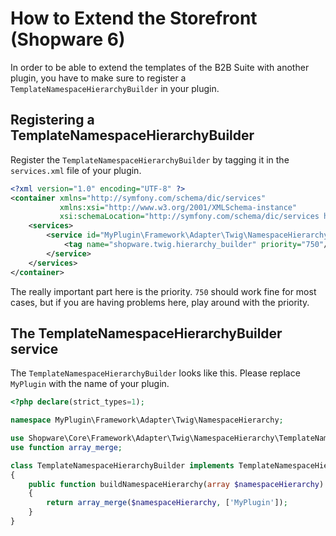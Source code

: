 # How to Extend the Storefront (Shopware 6)

In order to be able to extend the templates of the B2B Suite with another plugin, you have to make sure to register a `TemplateNamespaceHierarchyBuilder` in your plugin.

## Registering a TemplateNamespaceHierarchyBuilder

Register the `TemplateNamespaceHierarchyBuilder` by tagging it in the `services.xml` file of your plugin.

```xml
<?xml version="1.0" encoding="UTF-8" ?>
<container xmlns="http://symfony.com/schema/dic/services"
           xmlns:xsi="http://www.w3.org/2001/XMLSchema-instance"
           xsi:schemaLocation="http://symfony.com/schema/dic/services http://symfony.com/schema/dic/services/services-1.0.xsd">
    <services>
        <service id="MyPlugin\Framework\Adapter\Twig\NamespaceHierarchy\TemplateNamespaceHierarchyBuilder">
            <tag name="shopware.twig.hierarchy_builder" priority="750"/>
        </service>
    </services>
</container>
```

The really important part here is the priority. `750` should work fine for most cases, but if you are having problems here, play around with the priority.

## The TemplateNamespaceHierarchyBuilder service

The `TemplateNamespaceHierarchyBuilder` looks like this. Please replace `MyPlugin` with the name of your plugin.

```php
<?php declare(strict_types=1);

namespace MyPlugin\Framework\Adapter\Twig\NamespaceHierarchy;

use Shopware\Core\Framework\Adapter\Twig\NamespaceHierarchy\TemplateNamespaceHierarchyBuilderInterface;
use function array_merge;

class TemplateNamespaceHierarchyBuilder implements TemplateNamespaceHierarchyBuilderInterface
{
    public function buildNamespaceHierarchy(array $namespaceHierarchy): array
    {
        return array_merge($namespaceHierarchy, ['MyPlugin']);
    }
}
```
